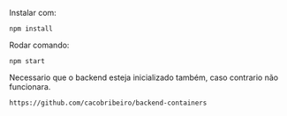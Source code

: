 Instalar com:

```
npm install
```

Rodar comando:


```
npm start
```


Necessario que o backend esteja inicializado também, caso contrario não funcionara.
```
https://github.com/cacobribeiro/backend-containers
```